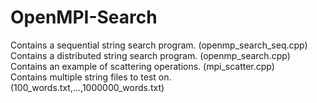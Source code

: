 # OpenMPI-Search
Contains a sequential string search program. (openmp_search_seq.cpp) <br>
Contains a distributed string search program. (openmp_search.cpp) <br>
Contains an example of scattering operations. (mpi_scatter.cpp) <br>
Contains multiple string files to test on. (100_words.txt,...,1000000_words.txt)
